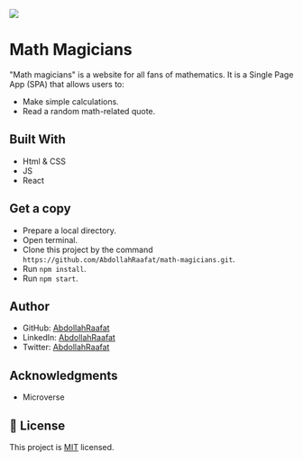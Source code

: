 ![](https://img.shields.io/badge/Math-Magicians-blueviolet)


# Math Magicians

"Math magicians" is a website for all fans of mathematics. It is a Single Page App (SPA) that allows users to:
- Make simple calculations.
- Read a random math-related quote.

## Built With

- Html & CSS
- JS
- React

## Get a copy

- Prepare a local directory. 
- Open terminal.
- Clone this project by the command `https://github.com/AbdollahRaafat/math-magicians.git`.
- Run `npm install`.
- Run `npm start`.

## Author

- GitHub: [AbdollahRaafat](https://github.com/AbdollahRaafat)
- LinkedIn: [AbdollahRaafat](https://www.linkedin.com/in/abdollah-raafat-886059221/)
- Twitter: [AbdollahRaafat](https://twitter.com/abdollah_raafat)

## Acknowledgments

- Microverse

## 📝 License

This project is [MIT](./LICENSE) licensed.